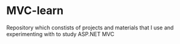 MVC-learn
=========
Repository which constists of projects and materials that I use and experimenting with to study ASP.NET MVC  
